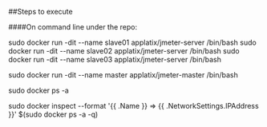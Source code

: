 

##Steps to execute

####On command line under the repo:


sudo docker run -dit --name slave01 applatix/jmeter-server /bin/bash
sudo docker run -dit --name slave02 applatix/jmeter-server /bin/bash
sudo docker run -dit --name slave03 applatix/jmeter-server  /bin/bash

sudo docker run -dit --name master applatix/jmeter-master   /bin/bash

sudo docker ps -a 

sudo docker inspect --format '{{ .Name }} => {{ .NetworkSettings.IPAddress }}' $(sudo docker ps -a -q)


